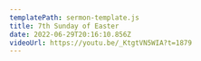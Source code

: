```yaml
---
templatePath: sermon-template.js
title: 7th Sunday of Easter
date: 2022-06-29T20:16:10.856Z
videoUrl: https://youtu.be/_KtgtVN5WIA?t=1879
---
```

